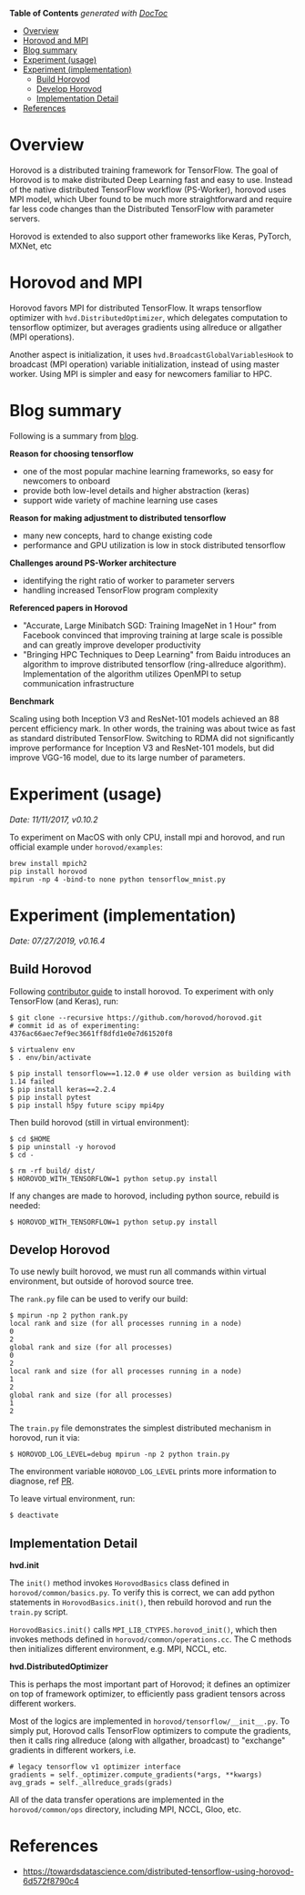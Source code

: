 <!-- START doctoc generated TOC please keep comment here to allow auto update -->
<!-- DON'T EDIT THIS SECTION, INSTEAD RE-RUN doctoc TO UPDATE -->
**Table of Contents**  *generated with [DocToc](https://github.com/thlorenz/doctoc)*

- [Overview](#overview)
- [Horovod and MPI](#horovod-and-mpi)
- [Blog summary](#blog-summary)
- [Experiment (usage)](#experiment-usage)
- [Experiment (implementation)](#experiment-implementation)
  - [Build Horovod](#build-horovod)
  - [Develop Horovod](#develop-horovod)
  - [Implementation Detail](#implementation-detail)
- [References](#references)

<!-- END doctoc generated TOC please keep comment here to allow auto update -->

# Overview

Horovod is a distributed training framework for TensorFlow. The goal of Horovod is to make distributed
Deep Learning fast and easy to use. Instead of the native distributed TensorFlow workflow (PS-Worker),
horovod uses MPI model, which Uber found to be much more straightforward and require far less code
changes than the Distributed TensorFlow with parameter servers.

Horovod is extended to also support other frameworks like Keras, PyTorch, MXNet, etc

# Horovod and MPI

Horovod favors MPI for distributed TensorFlow. It wraps tensorflow optimizer with `hvd.DistributedOptimizer`,
which delegates computation to tensorflow optimizer, but averages gradients using allreduce or
allgather (MPI operations).

Another aspect is initialization, it uses `hvd.BroadcastGlobalVariablesHook` to broadcast (MPI
operation) variable initialization, instead of using master worker. Using MPI is simpler and easy
for newcomers familiar to HPC.

# Blog summary

Following is a summary from [blog](https://eng.uber.com/horovod/).

**Reason for choosing tensorflow**

- one of the most popular machine learning frameworks, so easy for newcomers to onboard
- provide both low-level details and higher abstraction (keras)
- support wide variety of machine learning use cases

**Reason for making adjustment to distributed tensorflow**

- many new concepts, hard to change existing code
- performance and GPU utilization is low in stock distributed tensorflow

**Challenges around PS-Worker architecture**

- identifying the right ratio of worker to parameter servers
- handling increased TensorFlow program complexity

**Referenced papers in Horovod**

- "Accurate, Large Minibatch SGD: Training ImageNet in 1 Hour" from Facebook convinced that improving
  training at large scale is possible and can greatly improve developer productivity
- "Bringing HPC Techniques to Deep Learning" from Baidu introduces an algorithm to improve distributed
  tensorflow (ring-allreduce algorithm). Implementation of the algorithm utilizes OpenMPI to setup
  communication infrastructure

**Benchmark**

Scaling using both Inception V3 and ResNet-101 models achieved an 88 percent efficiency mark. In other
words, the training was about twice as fast as standard distributed TensorFlow. Switching to RDMA did
not significantly improve performance for Inception V3 and ResNet-101 models, but did improve VGG-16
model, due to its large number of parameters.

# Experiment (usage)

*Date: 11/11/2017, v0.10.2*

To experiment on MacOS with only CPU, install mpi and horovod, and run official example under
`horovod/examples`:

```
brew install mpich2
pip install horovod
mpirun -np 4 -bind-to none python tensorflow_mnist.py
```

# Experiment (implementation)

*Date: 07/27/2019, v0.16.4*

## Build Horovod

Following [contributor guide](https://github.com/horovod/horovod/blob/master/docs/contributors.rst)
to install horovod. To experiment with only TensorFlow (and Keras), run:

```
$ git clone --recursive https://github.com/horovod/horovod.git
# commit id as of experimenting: 4376ac66aec7ef9ec3661ff8dfd1e0e7d61520f8

$ virtualenv env
$ . env/bin/activate

$ pip install tensorflow==1.12.0 # use older version as building with 1.14 failed
$ pip install keras==2.2.4
$ pip install pytest
$ pip install h5py future scipy mpi4py
```

Then build horovod (still in virtual environment):

```
$ cd $HOME
$ pip uninstall -y horovod
$ cd -

$ rm -rf build/ dist/
$ HOROVOD_WITH_TENSORFLOW=1 python setup.py install
```

If any changes are made to horovod, including python source, rebuild is needed:

```
$ HOROVOD_WITH_TENSORFLOW=1 python setup.py install
```

## Develop Horovod

To use newly built horovod, we must run all commands within virtual environment, but outside of
horovod source tree.

The `rank.py` file can be used to verify our build:

```
$ mpirun -np 2 python rank.py
local rank and size (for all processes running in a node)
0
2
global rank and size (for all processes)
0
2
local rank and size (for all processes running in a node)
1
2
global rank and size (for all processes)
1
2
```

The `train.py` file demonstrates the simplest distributed mechanism in horovod, run it via:

```
$ HOROVOD_LOG_LEVEL=debug mpirun -np 2 python train.py
```

The environment variable `HOROVOD_LOG_LEVEL` prints more information to diagnose, ref [PR](https://github.com/horovod/horovod/pull/671).

To leave virtual environment, run:

```
$ deactivate
```

## Implementation Detail

**hvd.init**

The `init()` method invokes `HorovodBasics` class defined in `horovod/common/basics.py`. To verify
this is correct, we can add python statements in `HorovodBasics.init()`, then rebuild horovod and
run the `train.py` script.

`HorovodBasics.init()` calls `MPI_LIB_CTYPES.horovod_init()`, which then invokes methods defined
in `horovod/common/operations.cc`. The C methods then initializes different environment, e.g. MPI,
NCCL, etc.

**hvd.DistributedOptimizer**

This is perhaps the most important part of Horovod; it defines an optimizer on top of framework
optimizer, to efficiently pass gradient tensors across different workers.

Most of the logics are implemented in `horovod/tensorflow/__init__.py`. To simply put, Horovod calls
TensorFlow optimizers to compute the gradients, then it calls ring allreduce (along with allgather,
broadcast) to "exchange" gradients in different workers, i.e.

```shell
# legacy tensorflow v1 optimizer interface
gradients = self._optimizer.compute_gradients(*args, **kwargs)
avg_grads = self._allreduce_grads(grads)
```

All of the data transfer operations are implemented in the `horovod/common/ops` directory, including
MPI, NCCL, Gloo, etc.

# References

- https://towardsdatascience.com/distributed-tensorflow-using-horovod-6d572f8790c4
